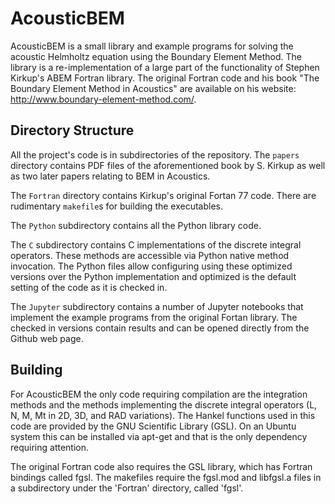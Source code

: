 # AcousticBEM
AcousticBEM is a small library and example programs for solving the acoustic Helmholtz equation using the Boundary Element Method. The library is a re-implementation of a large part of the functionality of Stephen Kirkup's ABEM Fortran library. The original Fortran code and his book "The Boundary Element Method in Acoustics" are available on his website: <http://www.boundary-element-method.com/>.

## Directory Structure
All the project's code is in subdirectories of the repository. The `papers` directory contains PDF files of the aforementioned book by S. Kirkup as well as two later papers relating to BEM in Acoustics.

The `Fortran` directory contains Kirkup's original Fortan 77 code. There are rudimentary `makefile`s for building the executables.

The `Python` subdirectory contains all the Python library code.

The `C` subdirectory contains C implementations of the discrete integral operators. These methods are accessible via Python native method invocation. The Python files allow configuring using these optimized versions over the Python implementation and optimized is the default setting of the code as it is checked in.

The `Jupyter` subdirectory contains a number of Jupyter notebooks that implement the example programs from the original Fortan library. The checked in versions contain results and can be opened directly from the Github web page.

## Building

For AcousticBEM the only code requiring compilation are the integration methods and the methods implementing the discrete integral operators (L, N, M, Mt in 2D, 3D, and RAD variations). The Hankel functions used in this code are provided by the GNU Scientific Library (GSL). On an Ubuntu system this can be installed via apt-get and that is the only dependency requiring attention. 

The original Fortran code also requires the GSL library, which has Fortran bindings called fgsl. The makefiles require the fgsl.mod and libfgsl.a files in a subdirectory under the 'Fortran' directory, called 'fgsl'.
